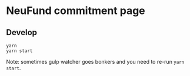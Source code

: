# NeuFund commitment page

## Develop

```
yarn 
yarn start
```
 Note: sometimes gulp watcher goes bonkers and you need to re-run `yarn start`.